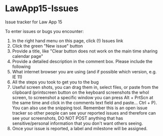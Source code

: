 # LawApp15-Issues
Issue tracker for Law App 15

To enter issues or bugs you encounter:
1. In the right hand menu on this page, click (!) Issues link
2. Click the green "New issue" button
3. Provide a title, like "Clear button does not work on the main time sharing calendar page"
4. Provide a detailed description in the comment box. Please include the following
  5. What internet browser you are using (and if possible which version, e.g. IE 11)
  6. All the steps you took to get you to the bug
  7. Useful screen shots, you can drag them in, select files, or paste from the clipboard (printscreen button on the keyboard screenshots the whol screen, to screenshot a specific window you can press Alt + PrtScn at the same time and click in the comments text field and paste... Ctrl + P). You can also use the snipping tool. Remember this is an open issue tracker so other people can see your reported issues and therefore can see your screenshots, DO NOT POST anything that has sensitive/personal information that you don't want others seeing.
8. Once your issue is reported, a label and milestone will be assigned.
